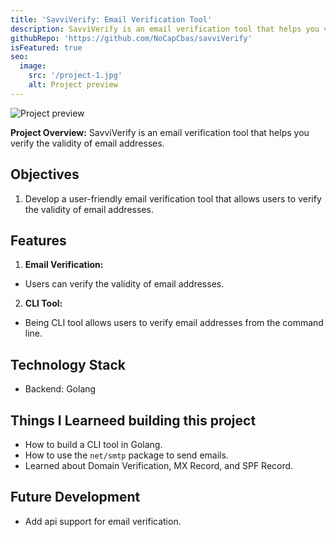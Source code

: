 ```yaml
---
title: 'SavviVerify: Email Verification Tool'
description: SavviVerify is an email verification tool that helps you verify the validity of email addresses.
githubRepo: 'https://github.com/NoCapCbas/savviVerify'
isFeatured: true
seo:
  image:
    src: '/project-1.jpg'
    alt: Project preview
---
```


![Project preview](/project-1.jpg)

**Project Overview:**
SavviVerify is an email verification tool that helps you verify the validity of email addresses.

## Objectives

1. Develop a user-friendly email verification tool that allows users to verify the validity of email addresses.

## Features

1. **Email Verification:**

- Users can verify the validity of email addresses.

2. **CLI Tool:**

- Being CLI tool allows users to verify email addresses from the command line.


## Technology Stack

- Backend: Golang

## Things I Learneed building this project

- How to build a CLI tool in Golang.
- How to use the `net/smtp` package to send emails.
- Learned about Domain Verification, MX Record, and SPF Record.

## Future Development

- Add api support for email verification.
